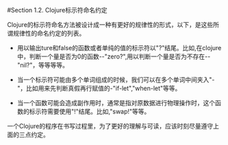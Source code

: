 #Section 1.2. Clojure标示符命名约定

Clojure的标示符命名方法被设计成一种有更好的规律性的形式，以下，是这些所谓规律性的命名约定的列表。

* 用以输出ture和false的函数或者单纯的值的标示符以"?"结尾。比如,在clojure中，判断一个量是否为0的函数--"zero?",用以判断一个量是否为不存在--"nil?"，等等等等。

* 当一个标示符可能由多个单词组成的时候，我们可以在多个单词中间夹入"-"，比如用来先判断真假再行赋值的-"if-let","when-let"等等。

* 当一个函数可能会造成副作用时，通常是指对原数据进行物理操作时，这个函数的标示符需要使用"!"结尾。比如,"swap!"等等。

一个Clojure的程序在书写过程里，为了更好的理解与可读，应该时刻尽量遵守上面的三点约定。
